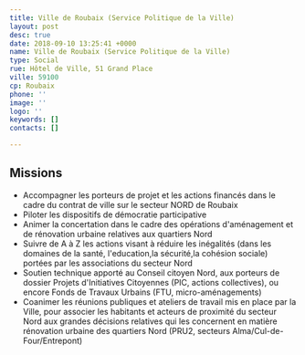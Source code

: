 ```yaml
---
title: Ville de Roubaix (Service Politique de la Ville)
layout: post
desc: true
date: 2018-09-10 13:25:41 +0000
name: Ville de Roubaix (Service Politique de la Ville)
type: Social
rue: Hôtel de Ville, 51 Grand Place
ville: 59100
cp: Roubaix
phone: ''
image: ''
logo: ''
keywords: []
contacts: []

---
```

## Missions

* Accompagner les porteurs de projet et les actions financés dans le cadre du contrat de ville sur le secteur NORD de Roubaix
* Piloter les dispositifs de démocratie participative
* Animer la concertation dans le cadre des opérations d'aménagement et de rénovation urbaine relatives aux quartiers Nord  
* Suivre de A à Z les actions visant à réduire les inégalités  (dans les domaines de la santé, l'education,la sécurité,la cohésion sociale) portées par les associations du secteur Nord
* Soutien technique apporté au Conseil citoyen Nord, aux porteurs de dossier Projets d'Initiatives Citoyennes (PIC, actions collectives), ou encore Fonds de Travaux Urbains (FTU, micro-aménagements)
* Coanimer les réunions publiques et ateliers de travail mis en place par la Ville, pour associer les habitants et acteurs de proximité du secteur Nord aux grandes décisions relatives qui les concernent en matière rénovation urbaine des quartiers Nord (PRU2, secteurs Alma/Cul-de-Four/Entrepont)  